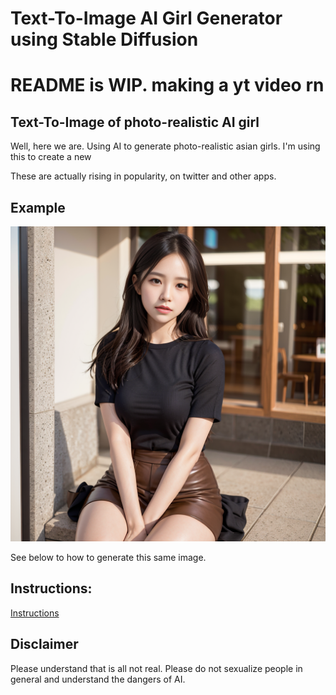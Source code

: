 # Text-To-Image AI Girl Generator using Stable Diffusion

# README is WIP. making a yt video rn

## Text-To-Image of photo-realistic AI girl

Well, here we are. Using AI to generate photo-realistic asian girls. I'm using this to create a new 

These are actually rising in popularity, on twitter and other apps.

## Example 

![Img](example/2.png)

See below to how to generate this same image.

## Instructions:

[Instructions](instructions.pdf)


## Disclaimer

Please understand that is all not real. Please do not sexualize people in general and understand the dangers of AI.
